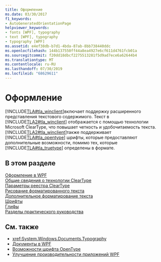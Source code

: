 ```yaml
---
title: Оформление
ms.date: 03/30/2017
f1_keywords:
- AutoGeneratedOrientationPage
helpviewer_keywords:
- fonts [WPF], typography
- text [WPF], typography
- typography [WPF]
ms.assetid: e4ef38db-b7d1-4bda-87ab-8bb738440ddc
ms.openlocfilehash: 144b137550ff44a8ea4927e6cf611d4761fcb01a
ms.sourcegitcommit: f20dd18dbcf2275513281f5d9ad7ece6a62644b4
ms.translationtype: MT
ms.contentlocale: ru-RU
ms.lasthandoff: 07/30/2019
ms.locfileid: "68629611"
---
```

# <a name="typography"></a>Оформление
[!INCLUDE[TLA#tla_winclient](../../../../includes/tlasharptla-winclient-md.md)]включает поддержку расширенного представления текстового содержимого. Текст в [!INCLUDE[TLA2#tla_winclient](../../../../includes/tla2sharptla-winclient-md.md)] отображается с помощью технологии Microsoft ClearType, что повышает четкость и удобочитаемость текста. [!INCLUDE[TLA2#tla_winclient](../../../../includes/tla2sharptla-winclient-md.md)]также поддерживает [!INCLUDE[TLA#tla_opentype](../../../../includes/tlasharptla-opentype-md.md)] шрифты, которые предоставляют дополнительные возможности, помимо тех, которые [!INCLUDE[TLA#tla_truetype](../../../../includes/tlasharptla-truetype-md.md)] определены в формате.  
  
## <a name="in-this-section"></a>В этом разделе  
 [Оформление в WPF](typography-in-wpf.md)  
 [Общие сведения о технологии ClearType](cleartype-overview.md)  
 [Параметры реестра ClearType](cleartype-registry-settings.md)  
 [Рисование форматированного текста](drawing-formatted-text.md)  
 [Дополнительное форматирование текста](advanced-text-formatting.md)  
 [Шрифты](fonts-wpf.md)  
 [Глифы](glyphs.md)  
 [Разделы практического руководства](typography-how-to-topics.md)  
  
## <a name="see-also"></a>См. также

- <xref:System.Windows.Documents.Typography>
- [Документы в WPF](documents-in-wpf.md)
- [Возможности шрифта OpenType](opentype-font-features.md)
- [Улучшение производительности приложений WPF](optimizing-wpf-application-performance.md)
